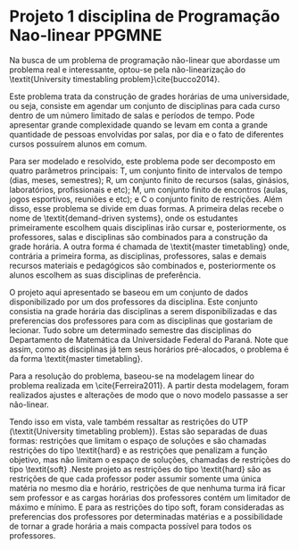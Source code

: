 # Projeto 1 disciplina de Programação Nao-linear PPGMNE

Na busca de um problema de programação não-linear que abordasse um problema real e interessante, optou-se pela não-linearização do \textit{University timestabling problem}\cite{bucco2014}.

Este problema trata da construção de grades horárias de uma universidade, ou seja, consiste em agendar um conjunto de disciplinas para cada curso dentro de um número limitado de salas e períodos de tempo. Pode apresentar grande complexidade quando se levam em conta a grande quantidade de pessoas envolvidas por salas, por dia e o fato de diferentes cursos possuírem alunos em comum.

Para ser modelado e resolvido, este problema pode ser decomposto em quatro parâmetros principais: T, um conjunto finito de intervalos de tempo (dias, meses, semestres); R, um conjunto finito de recursos (salas, ginásios, laboratórios, profissionais e etc); M, um conjunto finito de encontros (aulas, jogos esportivos, reuniões e etc); e C o conjunto finito de restrições. Além disso, esse problema se divide em duas formas. A primeira delas recebe o nome de \textit{demand-driven systems}, onde os estudantes primeiramente escolhem quais disciplinas irão cursar  e, posteriormente, os professores, salas e disciplinas são combinados para a construção da grade horária. A outra forma é chamada de \textit{master timetabling} onde, contrária a primeira forma, as disciplinas, professores, salas e demais recursos materiais e pedagógicos são combinados e, posteriormente os alunos escolhem as suas disciplinas de preferência. 

O projeto aqui apresentado se baseou em um conjunto de dados disponibilizado por um dos professores da disciplina. Este conjunto consistia na grade horária das disciplinas a serem disponibilizadas e das preferencias dos professores para com as disciplinas que gostariam de lecionar. Tudo sobre um determinado semestre das disciplinas do Departamento de Matemática da Universidade Federal do Paraná. Note que assim, como as disciplinas já tem seus horários pré-alocados, o problema é da forma \textit{master timetabling}.

Para a resolução do problema, baseou-se na modelagem linear do problema realizada em \cite{Ferreira2011}. A partir desta modelagem, foram realizados ajustes e alterações de modo que o novo modelo passasse a ser não-linear.

Tendo isso em vista, vale também ressaltar as restrições do UTP (\textit{University timetabling problem}). Estas são separadas de duas formas: restrições que limitam o espaço de soluções e são chamadas restrições do tipo \textit{hard} e as restrições que penalizam a função objetivo, mas não limitam o espaço de soluções, chamadas de restrições do tipo \textit{soft} .Neste projeto as restrições do tipo \textit{hard} são as restrições de  que cada professor poder assumir somente uma única matéria no mesmo dia e horário, restrições de que nenhuma turma irá ficar sem professor e as cargas horárias dos professores contém um limitador de máximo e mínimo. E para as restrições do tipo soft, foram consideradas as preferencias dos professores por determinadas matérias e a possibilidade de tornar a grade horária a mais compacta possível para todos os professores.
